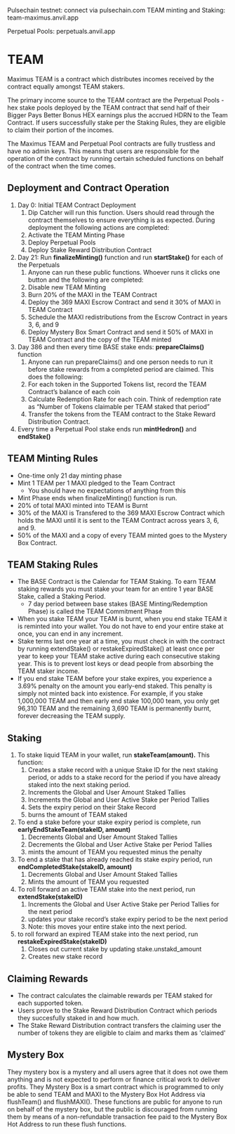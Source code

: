 
Pulsechain testnet: connect via pulsechain.com
TEAM minting and Staking:
team-maximus.anvil.app

Perpetual Pools:
perpetuals.anvil.app


# TEAM

Maximus TEAM is a contract which distributes incomes received by the contract equally amongst TEAM stakers. 

The primary income source to the TEAM contract are the Perpetual Pools - hex stake pools deployed by the TEAM contract that send half of their Bigger Pays Better Bonus HEX earnings plus the accrued HDRN to the Team Contract. If users successfully stake per the Staking Rules, they are eligible to claim their portion of the incomes.

The Maximus TEAM and Perpetual Pool contracts are fully trustless and have no admin keys. This means that users are responsible for the operation of the contract by running certain scheduled functions on behalf of the contract when the time comes. 

## Deployment and Contract Operation

1. Day 0: Initial TEAM Contract Deployment
    1. Dip Catcher will run this function. Users should read through the contract themselves to ensure everything is as expected. During deployment the following actions are completed:
    2. Activate the TEAM Minting Phase
    3. Deploy Perpetual Pools
    4. Deploy Stake Reward Distribution Contract
2. Day 21: Run **finalizeMinting()** function and run **startStake()** for each of the Perpetuals
    1. Anyone can run these public functions. Whoever runs it clicks one button and the following are completed:
    2.  Disable new TEAM Minting
    3. Burn 20% of the MAXI in the TEAM Contract
    4. Deploy the 369 MAXI Escrow Contract and send it 30% of MAXI in TEAM Contract
    5. Schedule the MAXI redistributions from the Escrow Contract in years 3, 6, and 9
    6. Deploy Mystery Box Smart Contract and send it 50% of MAXI in TEAM Contract and the copy of the TEAM minted
3. Day 386 and then every time BASE stake ends: **prepareClaims()** function
    1. Anyone can run prepareClaims() and one person needs to run it before stake rewards from a completed period are claimed. This does the following:
    2. For each token in the Supported Tokens list, record the TEAM Contract’s balance of each coin
    3. Calculate Redemption Rate for each coin. Think of redemption rate as “Number of Tokens claimable per TEAM staked that period”
    4. Transfer the tokens from the TEAM contract to the Stake Reward Distribution Contract.
4. Every time a Perpetual Pool stake ends run **mintHedron()** and **endStake()**

## TEAM Minting Rules

- One-time only 21 day minting phase
- Mint 1 TEAM per 1 MAXI pledged to the Team Contract
    - You should have no expectations of anything from this
- Mint Phase ends when finalizeMinting() function is run.
- 20% of total MAXI minted into TEAM is Burnt
- 30% of the MAXI is Transfered to the 369 MAXI Escrow Contract which holds the MAXI until it is sent to the TEAM Contract across years 3, 6, and 9.
- 50% of the MAXI and a copy of every TEAM minted goes to the Mystery Box Contract. 

## TEAM Staking Rules

- The BASE Contract is the Calendar for TEAM Staking. To earn TEAM staking rewards you must stake your team for an entire 1 year BASE Stake, called a Staking Period.
    - 7 day period between base stakes (BASE Minting/Redemption Phase) is called the TEAM Commitment Phase
- When you stake TEAM your TEAM is burnt, when you end stake TEAM it is reminted into your wallet. You do not have to end your entire stake at once, you can end in any increment.
- Stake terms last one year at a time, you must check in with the contract by running extendStake() or restakeExpiredStake() at least once per year to keep your TEAM stake active during each consecutive staking year. This is to prevent lost keys or dead people from absorbing the TEAM staker income.
- If you end stake TEAM before your stake expires, you experience a 3.69% penalty on the amount you early-end staked. This penalty is simply not minted back into existence. For example, if you stake 1,000,000 TEAM and then early end stake 100,000 team, you only get 96,310 TEAM and the remaining 3,690 TEAM is permanently burnt, forever decreasing the TEAM supply.

## Staking

1. To stake liquid TEAM in your wallet, run **stakeTeam(amount).** This function:
    1. Creates a stake record with a unique Stake ID for the next staking period, or adds to a stake record for the period if you have already staked into the next staking period.
    2. Increments the Global and User Amount Staked Tallies
    3. Increments the Global and User Active Stake per Period Tallies
    4. Sets the expiry period on their Stake Record
    5. burns the amount of TEAM staked
2. To end a stake before your stake expiry period is complete, run **earlyEndStakeTeam(stakeID, amount)**
    1. Decrements Global and User Amount Staked Tallies
    2. Decrements the Global and User Active Stake per Period Tallies
    3. mints the amount of TEAM you requested minus the penalty
3. To end a stake that has already reached its stake expiry period, run **endCompletedStake(stakeID, amount)**
    1. Decrements Global and User Amount Staked Tallies
    2. Mints the amount of TEAM you requested
4. To roll forward an active TEAM stake into the next period, run **extendStake(stakeID)**
    1. Increments the Global and User Active Stake per Period Tallies for the next period
    2. updates your stake record’s stake expiry period to be the next period
    3. Note: this moves your entire stake into the next period.
5. to roll forward an expired TEAM stake into the next period, run **restakeExpiredStake(stakeID)**
    1. Closes out current stake by updating stake.unstakd_amount
    2. Creates new stake record


## Claiming Rewards
- The contract calculates the claimable rewards per TEAM staked for each supported token.
- Users prove to the Stake Reward Distribution Contract which periods they succesfully staked in and how much.
- The Stake Reward Distribution contract transfers the claiming user the number of tokens they are eligible to claim and marks them as 'claimed'

## Mystery Box
They mystery box is a mystery and all users agree that it does not owe them anything and is not expected to perform or finance critical work to deliver profits. They Mystery Box is a smart contract which is programmed to only be able to send TEAM and MAXI to the Mystery Box Hot Address via flushTeam() and flushMAXI(). These functions are public for anyone to run on behalf of the mystery box, but the public is discouraged from running them by means of a non-refundable transaction fee paid to the Mystery Box Hot Address to run these flush functions.


